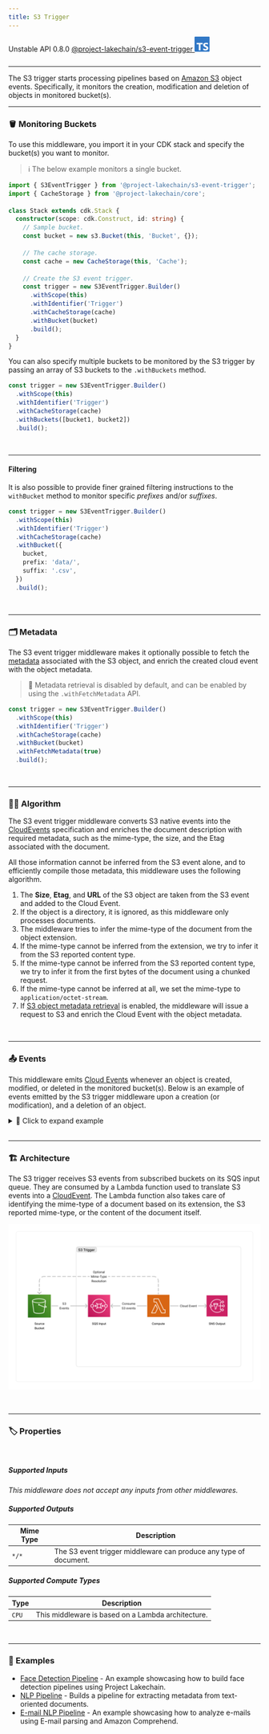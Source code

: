 ```yaml
---
title: S3 Trigger
---
```


<span title="Label: Pro" data-view-component="true" class="Label Label--api text-uppercase">
  Unstable API
</span>
<span title="Label: Pro" data-view-component="true" class="Label Label--version text-uppercase">
  0.8.0
</span>
<span title="Label: Pro" data-view-component="true" class="Label Label--package">
  <a target="_blank" href="https://www.npmjs.com/package/@project-lakechain/s3-event-trigger">
    @project-lakechain/s3-event-trigger
  </a>
</span>
<span class="language-icon">
  <svg role="img" viewBox="0 0 24 24" width="30" xmlns="http://www.w3.org/2000/svg" style="fill: #3178C6;"><title>TypeScript</title><path d="M1.125 0C.502 0 0 .502 0 1.125v21.75C0 23.498.502 24 1.125 24h21.75c.623 0 1.125-.502 1.125-1.125V1.125C24 .502 23.498 0 22.875 0zm17.363 9.75c.612 0 1.154.037 1.627.111a6.38 6.38 0 0 1 1.306.34v2.458a3.95 3.95 0 0 0-.643-.361 5.093 5.093 0 0 0-.717-.26 5.453 5.453 0 0 0-1.426-.2c-.3 0-.573.028-.819.086a2.1 2.1 0 0 0-.623.242c-.17.104-.3.229-.393.374a.888.888 0 0 0-.14.49c0 .196.053.373.156.529.104.156.252.304.443.444s.423.276.696.41c.273.135.582.274.926.416.47.197.892.407 1.266.628.374.222.695.473.963.753.268.279.472.598.614.957.142.359.214.776.214 1.253 0 .657-.125 1.21-.373 1.656a3.033 3.033 0 0 1-1.012 1.085 4.38 4.38 0 0 1-1.487.596c-.566.12-1.163.18-1.79.18a9.916 9.916 0 0 1-1.84-.164 5.544 5.544 0 0 1-1.512-.493v-2.63a5.033 5.033 0 0 0 3.237 1.2c.333 0 .624-.03.872-.09.249-.06.456-.144.623-.25.166-.108.29-.234.373-.38a1.023 1.023 0 0 0-.074-1.089 2.12 2.12 0 0 0-.537-.5 5.597 5.597 0 0 0-.807-.444 27.72 27.72 0 0 0-1.007-.436c-.918-.383-1.602-.852-2.053-1.405-.45-.553-.676-1.222-.676-2.005 0-.614.123-1.141.369-1.582.246-.441.58-.804 1.004-1.089a4.494 4.494 0 0 1 1.47-.629 7.536 7.536 0 0 1 1.77-.201zm-15.113.188h9.563v2.166H9.506v9.646H6.789v-9.646H3.375z"/></svg>
</span>
<div style="margin-top: 26px"></div>

---

The S3 trigger starts processing pipelines based on [Amazon S3](https://docs.aws.amazon.com/AmazonS3/latest/userguide/Welcome.html) object events. Specifically, it monitors the creation, modification and deletion of objects in monitored bucket(s).

---

### 🪣 Monitoring Buckets

To use this middleware, you import it in your CDK stack and specify the bucket(s) you want to monitor.

> ℹ️ The below example monitors a single bucket.

```typescript
import { S3EventTrigger } from '@project-lakechain/s3-event-trigger';
import { CacheStorage } from '@project-lakechain/core';

class Stack extends cdk.Stack {
  constructor(scope: cdk.Construct, id: string) {
    // Sample bucket.
    const bucket = new s3.Bucket(this, 'Bucket', {});

    // The cache storage.
    const cache = new CacheStorage(this, 'Cache');

    // Create the S3 event trigger.
    const trigger = new S3EventTrigger.Builder()
      .withScope(this)
      .withIdentifier('Trigger')
      .withCacheStorage(cache)
      .withBucket(bucket)
      .build();
  }
}
```

You can also specify multiple buckets to be monitored by the S3 trigger by passing an array of S3 buckets to the `.withBuckets` method.

```typescript
const trigger = new S3EventTrigger.Builder()
  .withScope(this)
  .withIdentifier('Trigger')
  .withCacheStorage(cache)
  .withBuckets([bucket1, bucket2])
  .build();
```

<br />

---

#### Filtering

It is also possible to provide finer grained filtering instructions to the `withBucket` method to monitor specific *prefixes* and/or *suffixes*.

```typescript
const trigger = new S3EventTrigger.Builder()
  .withScope(this)
  .withIdentifier('Trigger')
  .withCacheStorage(cache)
  .withBucket({
    bucket,
    prefix: 'data/',
    suffix: '.csv',
  })
  .build();
```

<br />

---

### 🗂️ Metadata

The S3 event trigger middleware makes it optionally possible to fetch the [metadata](https://docs.aws.amazon.com/AmazonS3/latest/userguide/UsingMetadata.html) associated with the S3 object, and enrich the created cloud event with the object metadata.

> 💁 Metadata retrieval is disabled by default, and can be enabled by using the `.withFetchMetadata` API.

```typescript
const trigger = new S3EventTrigger.Builder()
  .withScope(this)
  .withIdentifier('Trigger')
  .withCacheStorage(cache)
  .withBucket(bucket)
  .withFetchMetadata(true)
  .build();
```

<br />

---

### 👨‍💻 Algorithm

The S3 event trigger middleware converts S3 native events into the [CloudEvents](/project-lakechain/general/events) specification and enriches the document description with required metadata, such as the mime-type, the size, and the Etag associated with the document.

All those information cannot be inferred from the S3 event alone, and to efficiently compile those metadata, this middleware uses the following algorithm.

1. The **Size**, **Etag**, and **URL** of the S3 object are taken from the S3 event and added to the Cloud Event.
2. If the object is a directory, it is ignored, as this middleware only processes documents.
3. The middleware tries to infer the mime-type of the document from the object extension.
4. If the mime-type cannot be inferred from the extension, we try to infer it from the S3 reported content type.
5. If the mime-type cannot be inferred from the S3 reported content type, we try to infer it from the first bytes of the document using a chunked request.
6. If the mime-type cannot be inferred at all, we set the mime-type to `application/octet-stream`.
7. If [S3 object metadata retrieval](#%EF%B8%8F-metadata) is enabled, the middleware will issue a request to S3 and enrich the Cloud Event with the object metadata.

<br />

---

### 📤 Events

This middleware emits [Cloud Events](/project-lakechain/general/events) whenever an object is created, modified, or deleted in the monitored bucket(s). Below is an example of events emitted by the S3 trigger middleware upon a creation (or modification), and a deletion of an object.

<details>
  <summary>💁 Click to expand example</summary>
<table>
<tr>
<td>Event Type</td>
<td>Example</td>
</tr>
<tr>
<td>Document Creation or Update</td>
<td>

```json
{
  "specversion": "1.0",
  "id": "1780d5de-fd6f-4530-98d7-82ebee85ea39",
  "type": "document-created",
  "time": "2023-10-22T13:19:10.657Z",
  "data": {
      "chainId": "6ebf76e4-f70c-440c-98f9-3e3e7eb34c79",
      "source": {
          "url": "s3://bucket/document.txt",
          "type": "text/plain",
          "size": 26378,
          "etag": "1243cbd6cf145453c8b5519a2ada4779"
      },
      "document": {
          "url": "s3://bucket/document.txt",
          "type": "text/plain",
          "size": 26378,
          "etag": "1243cbd6cf145453c8b5519a2ada4779"
      },
      "metadata": {},
      "callStack": [
        "s3-event-trigger"
      ]
  }
}
```

</td>
</tr>
<tr>
<td>Document Deletion</td>
<td>

```json
{
  "specversion": "1.0",
  "id": "2f20a29d-c96f-4e2f-a64e-855a9c1e14bb",
  "type": "document-deleted",
  "time": "2023-10-22T13:20:00.657Z",
  "data": {
      "chainId": "dd50a7f2-4263-4266-bb5f-dea2ab8970c3",
      "source": {
          "url": "s3://bucket/document.txt",
          "type": "text/plain"
      },
      "document": {
          "url": "s3://bucket/document.txt",
          "type": "text/plain"
      },
      "metadata": {},
      "callStack": [
        "s3-event-trigger"
      ]
  }
}
```

</td>
</tr>
</table>
</details>

<br />

---

### 🏗️ Architecture

The S3 trigger receives S3 events from subscribed buckets on its SQS input queue. They are consumed by a Lambda function used to translate S3 events into a [CloudEvent](/project-lakechain/general/events). The Lambda function also takes care of identifying the mime-type of a document based on its extension, the S3 reported mime-type, or the content of the document itself.

![Architecture](../../../assets/s3-event-trigger-architecture.png)

<br />

---

### 🏷️ Properties

<br />

##### Supported Inputs

*This middleware does not accept any inputs from other middlewares.*

##### Supported Outputs

| Mime Type | Description |
| --------- | ----------- |
| `*/*`     | The S3 event trigger middleware can produce any type of document. |

##### Supported Compute Types

| Type  | Description |
| ----- | ----------- |
| `CPU` | This middleware is based on a Lambda architecture. |

<br />

---

### 📖 Examples

- [Face Detection Pipeline](https://github.com/awslabs/project-lakechain/tree/main/examples/simple-pipelines/image-processing-pipelines/face-detection-pipeline) - An example showcasing how to build face detection pipelines using Project Lakechain.
- [NLP Pipeline](https://github.com/awslabs/project-lakechain/tree/main/examples/simple-pipelines/text-processing-pipelines/nlp-pipeline) - Builds a pipeline for extracting metadata from text-oriented documents.
- [E-mail NLP Pipeline](https://github.com/awslabs/project-lakechain/tree/main/examples/simple-pipelines/text-processing-pipelines/email-nlp-pipeline) - An example showcasing how to analyze e-mails using E-mail parsing and Amazon Comprehend.

